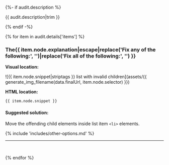 {%- if audit.description %}

{{ audit.description|trim }}

{% endif -%}

{% for item in audit.details['items'] %}

<h3> The{{ item.node.explanation|escape|replace('Fix any of the following:', '')|replace('Fix all of the following:', '') }} </h3>

__Visual location:__

![{{ item.node.snippet|striptags }} list with invalid children](assets/{{ generate_img_filename(data.finalUrl, item.node.selector) }})

__HTML location:__

```html
{{ item.node.snippet }}
```

#### Suggested solution:
Move the offending child elements inside list item `<li>` elements.

{% include 'includes/other-options.md' %}

---
<br>

{% endfor %}

<br>